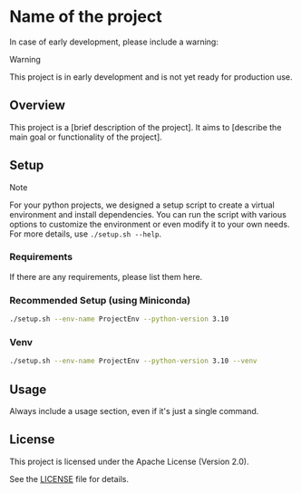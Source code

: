 # Name of the project

In case of early development, please include a warning:

> [!WARNING]
> This project is in early development and is not yet ready for production use.

## Overview

This project is a [brief description of the project]. It aims to [describe the main goal or functionality of the project].

## Setup

> [!NOTE]
> For your python projects, we designed a setup script to create a virtual environment and install dependencies. You can run the script with various options to customize the environment or even modify it to your own needs. For more details, use `./setup.sh --help`.

### Requirements

If there are any requirements, please list them here.

### Recommended Setup (using Miniconda)

```bash
./setup.sh --env-name ProjectEnv --python-version 3.10
```

### Venv

```bash
./setup.sh --env-name ProjectEnv --python-version 3.10 --venv
```

## Usage

Always include a usage section, even if it's just a single command.

## License

This project is licensed under the Apache License (Version 2.0).

See the [LICENSE](LICENSE) file for details.
